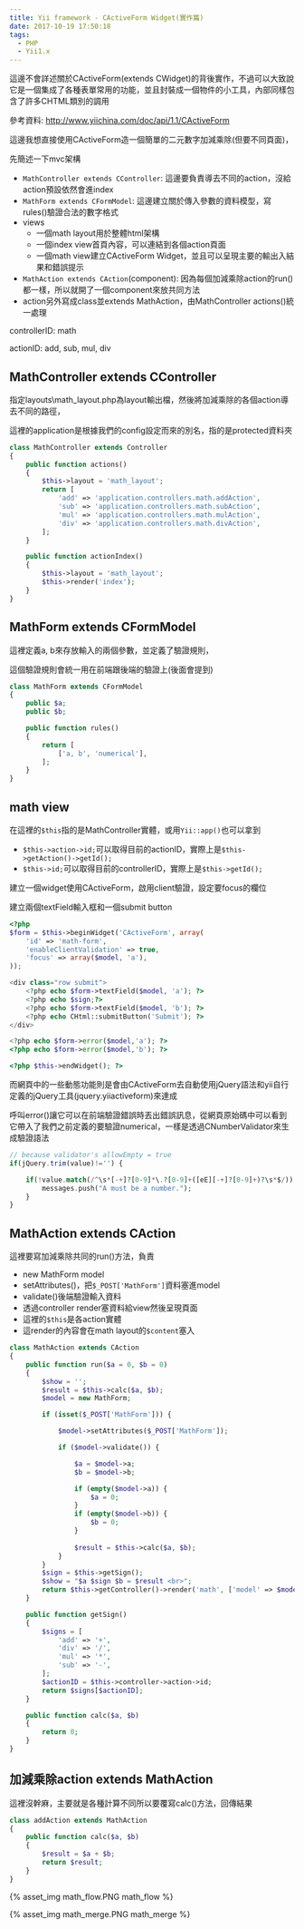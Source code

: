 ```yaml
---
title: Yii framework - CActiveForm Widget(實作篇)
date: 2017-10-19 17:50:18
tags:
  - PHP
  - Yii1.x
---
```

這邊不會詳述關於CActiveForm(extends CWidget)的背後實作，不過可以大致說它是一個集成了各種表單常用的功能，並且封裝成一個物件的小工具，內部同樣包含了許多CHTML類別的調用

參考資料: <http://www.yiichina.com/doc/api/1.1/CActiveForm>

這邊我想直接使用CActiveForm造一個簡單的二元數字加減乘除(但要不同頁面)，

先簡述一下mvc架構

* `MathController extends CController`: 這邊要負責導去不同的action，沒給action預設依然會進index
* `MathForm extends CFormModel`: 這邊建立關於傳入參數的資料模型，寫rules()驗證合法的數字格式
* views
    + 一個math layout用於整體html架構
    + 一個index view首頁內容，可以連結到各個action頁面
    + 一個math view建立CActiveForm Widget，並且可以呈現主要的輸出入結果和錯誤提示
* `MathAction extends CAction`(component): 因為每個加減乘除action的run()都一樣，所以就開了一個component來放共同方法
* action另外寫成class並extends MathAction，由MathController actions()統一處理

controllerID: math

actionID: add, sub, mul, div

## MathController extends CController

指定layouts\math_layout.php為layout輸出檔，然後將加減乘除的各個action導去不同的路徑，

這裡的application是根據我們的config設定而來的別名，指的是protected資料夾

```PHP
class MathController extends Controller
{
    public function actions()
    {
        $this->layout = 'math_layout';
        return [
            'add' => 'application.controllers.math.addAction',
            'sub' => 'application.controllers.math.subAction',
            'mul' => 'application.controllers.math.mulAction',
            'div' => 'application.controllers.math.divAction',
        ];
    }

    public function actionIndex()
    {
        $this->layout = 'math_layout';
        $this->render('index');
    }
}
```

## MathForm extends CFormModel

這裡定義a, b來存放輸入的兩個參數，並定義了驗證規則，

這個驗證規則會統一用在前端跟後端的驗證上(後面會提到)

```PHP
class MathForm extends CFormModel
{
    public $a;
    public $b;

    public function rules()
    {
        return [
            ['a, b', 'numerical'],
        ];
    }
}
```

## math view

在這裡的`$this`指的是MathController實體，或用`Yii::app()`也可以拿到

* `$this->action->id;`可以取得目前的actionID，實際上是`$this->getAction()->getId();`
* `$this->id;`可以取得目前的controllerID，實際上是`$this->getId();`

建立一個widget使用CActiveForm，啟用client驗證，設定要focus的欄位

建立兩個textField輸入框和一個submit button

```PHP
<?php
$form = $this->beginWidget('CActiveForm', array(
    'id' => 'math-form',
    'enableClientValidation' => true,
    'focus' => array($model, 'a'),
));

<div class="row submit">
    <?php echo $form->textField($model, 'a'); ?>
    <?php echo $sign;?>
    <?php echo $form->textField($model, 'b'); ?>
    <?php echo CHtml::submitButton('Submit'); ?>
</div>

<?php echo $form->error($model,'a'); ?>
<?php echo $form->error($model,'b'); ?>

<?php $this->endWidget(); ?>
```

而網頁中的一些動態功能則是會由CActiveForm去自動使用jQuery語法和yii自行定義的jQuery工具(jquery.yiiactiveform)來達成

呼叫error()讓它可以在前端驗證錯誤時丟出錯誤訊息，從網頁原始碼中可以看到它帶入了我們之前定義的要驗證numerical，一樣是透過CNumberValidator來生成驗證語法

```PHP
// because validator's allowEmpty = true
if(jQuery.trim(value)!='') {

    if(!value.match(/^\s*[-+]?[0-9]*\.?[0-9]+([eE][-+]?[0-9]+)?\s*$/)) {
        messages.push("A must be a number.");
    }
}
```

## MathAction extends CAction

這裡要寫加減乘除共同的run()方法，負責

* new MathForm model
* setAttributes()，把`$_POST['MathForm']`資料塞進model
* validate()後端驗證輸入資料
* 透過controller render塞資料給view然後呈現頁面
* 這裡的`$this`是各action實體
* 這render的內容會在math layout的`$content`塞入

```PHP
class MathAction extends CAction
{
    public function run($a = 0, $b = 0)
    {
        $show = '';
        $result = $this->calc($a, $b);
        $model = new MathForm;

        if (isset($_POST['MathForm'])) {

            $model->setAttributes($_POST['MathForm']);

            if ($model->validate()) {

                $a = $model->a;
                $b = $model->b;

                if (empty($model->a)) {
                    $a = 0;
                }
                if (empty($model->b)) {
                    $b = 0;
                }
    
                $result = $this->calc($a, $b);
            }
        }
        $sign = $this->getSign();
        $show = "$a $sign $b = $result <br>";
        return $this->getController()->render('math', ['model' => $model, 'show' => $show, 'sign' => $sign]);
    }

    public function getSign()
    {
        $signs = [
            'add' => '+',
            'div' => '/',
            'mul' => '*',
            'sub' => '-',
        ];
        $actionID = $this->controller->action->id;
        return $signs[$actionID];
    }

    public function calc($a, $b)
    {
        return 0;
    }
}
```

## 加減乘除action extends MathAction

這裡沒幹麻，主要就是各種計算不同所以要覆寫calc()方法，回傳結果

```PHP
class addAction extends MathAction
{
    public function calc($a, $b)
    {
        $result = $a + $b;
        return $result;
    }
}
```

{% asset_img math_flow.PNG math_flow %}

{% asset_img math_merge.PNG math_merge %}
